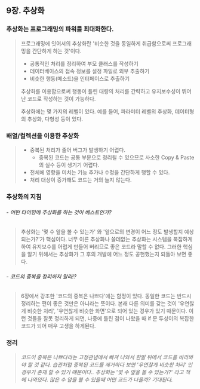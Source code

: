 9장. 추상화
-----------

### 추상화는 프로그래밍의 파워를 최대화한다.

> 프로그래밍에 잇어서의 추상화란 '비슷한 것을 동일하게 취급함으로써 프로그래밍을 간단하게 하는 것'이다.
>
> -	공통적인 처리를 정리하여 부모 클래스를 작성하기
> -	데이터베이스의 접속 정보를 설정 파일로 외부 추출하기
> -	비슷한 행동(메소드)을 인터페이스로 추출하기
>
> 추상화를 이용함으로써 행동이 틀린 대량의 처리를 간략하고 유지보수성이 뛰어난 코드로 작성하는 것이 가능하다.
>
> 추상화에는 몇 가지의 레벨이 있다. 예를 들어, 파라미터 레벨의 추상화, 데이터형의 추상화, 다형성 등이 있다.

### 배열/컬렉션을 이용한 추상화

> -	중복된 처리가 줄어 버그가 발생하기 어렵다.
> 	-	중복된 코드는 공통 부분으로 정리될 수 있으므로 사소한 Copy & Paste 의 실수 등이 생기기 어렵다.
> -	전체에 영향을 미치는 기능 추가나 수정을 간단하게 행할 수 있다.
> -	처리 대상이 증가해도 코드는 거의 늘지 않는다.

### 추상화의 지침

###### - 어떤 타이밍에 추상화를 하는 것이 베스트인가?

> 추상화는 '몇 수 앞을 볼 수 있는가' 와 '앞으로의 변경이 어느 정도 발생할지 예상되는가?'가 핵심이다. 너무 이른 추상화나 쓸데없는 추상화는 시스템을 복잡하게 하여 유지보수를 어렵게 만들어 버리므로 좋은 코드라 말할 수 없다. 그러한 핵심을 알기 위해서는 추상화가 그 후의 개발에 어느 정도 공헌했는지 되돌아 보면 좋다.

###### - 코드의 중복을 정리하지 말라!?

> 6장에서 강조한 '코드의 중복은 나쁘다'에는 함정이 있다. 동일한 코드는 반드시 정리하는 편이 좋은 것만은 아니라는 뜻이다. 본래 다른 의미를 갖는 것이 '우연찮게 비슷한 처리', '우연찮게 비슷한 화면'으로 되어 있는 경우가 있기 때문이다. 이런 것들을 잘못 정리하게 되면, 나중에 틀린 점이 나왔을 때 if 문 투성이의 복잡한 코드가 되어 매우 고생을 하게된다.

### 정리

> *코드이 중복은 나쁘다라는 고정관념에서 빠져 나와서 한발 뒤에서 코드를 바라봐야 할 것 같다. 습관처럼 중복된 코드를 제거하다 보면 '우연찮게 비슷한 처리' 인 경우가 존재 할 수 있기 떄문이다.. 추상화는 '몇 수 앞을 볼 수 있는가?' 라고 책에 나와있다. 많은 수 앞을 볼 수 있을때 어떤 코드가 나올까? 기대된다.*
